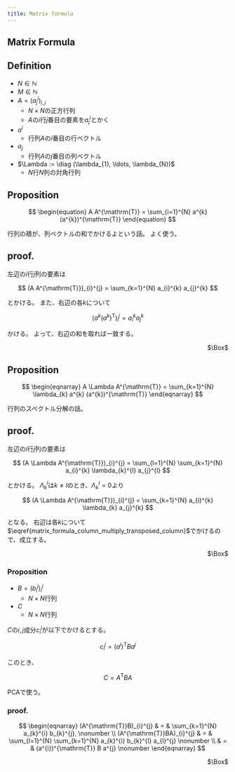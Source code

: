 ```yaml
---
title: Matrix formula
---
```


## Matrix Formula

## Definition
* $N \in \mathbb{N}$
* $M \in \mathbb{N}$
* $A = (a_{j}^{i})_{i,j}$
    * $N \times N$の正方行列
    * $A$の$i$行$j$番目の要素を$a_{j}^{i}$とかく
* $a^{i}$
    * 行列$A$の$i$番目の行ベクトル
* $a_{j}$
    * 行列$A$の$j$番目の列ベクトル
* $\Lambda := \diag (\lambda_{1}, \ldots, \lambda_{N})$
    * $N$行$N$列の対角行列

## Proposition

$$
\begin{equation}
    A A^{\mathrm{T}}
    =
    \sum_{i=1}^{N} 
        a^{k} (a^{k})^{\mathrm{T}}
\end{equation}
$$

行列の積が、列ベクトルの和でかけるよという話。
よく使う。

## proof.
左辺の$i$行$j$列の要素は

$$
    (A A^{\mathrm{T}})_{i}^{j}
    =
    \sum_{k=1}^{N} 
        a_{i}^{k} a_{j}^{k}
$$

とかける。
また、右辺の各$k$について

$$
\begin{equation}
    (a^{k} (a^{k})^{\mathrm{T}})_{i}^{j}
    =
    a_{i}^{k} a_{j}^{k}
    \label{matrix_formula_column_multiply_transposed_column}
\end{equation}
$$

かける。
よって、右辺の和を取れば一致する。

<div class="QED" style="text-align: right">$\Box$</div>

## Proposition

$$
\begin{eqnarray}
    A \Lambda A^{\mathrm{T}}
    = 
    \sum_{k=1}^{N}
        \lambda_{k} a^{k} (a^{k})^{\mathrm{T}}
\end{eqnarray}
$$

行列のスペクトル分解の話。

## proof.
左辺の$i$行$j$列の要素は

$$
    (A \Lambda A^{\mathrm{T}})_{i}^{j}
    = 
    \sum_{l=1}^{N}
        \sum_{k=1}^{N} 
            a_{i}^{k} \lambda_{k}^{l} a_{j}^{l}
$$

とかける。
$\Lambda_{k}^{l}$は$k \neq l$のとき、$\Lambda_{k}^{l} = 0$より

$$
    (A \Lambda A^{\mathrm{T}})_{i}^{j}
    = 
    \sum_{k=1}^{N} 
        a_{i}^{k} \lambda_{k} a_{j}^{k}
$$

となる。
右辺は各$k$について$\eqref{matrix_formula_column_multiply_transposed_column}$でかけるので、成立する。

<div class="QED" style="text-align: right">$\Box$</div>

### Proposition
* $B = (b_{i}^{j})_{i}^{j}$
    * $N \times N$行列
* $C$
    * $N \times N$行列

$C$の$i,j$成分$c_{i}^{j}$が以下でかけるとする。

$$
    c_{i}^{j}
    =
    (a^{i})^{\mathrm{T}}
    B
    a^{j}
$$

このとき、

$$
    C
    =
    A^{\mathrm{T}}
    B
    A
$$

PCAで使う。

### proof.

$$
\begin{eqnarray}
    (A^{\mathrm{T}}B)_{i}^{j}
    & = &
        \sum_{k=1}^{N}
            a_{k}^{i}
                b_{k}^{j},
    \nonumber
    \\
    (A^{\mathrm{T}}BA)_{i}^{j}
    & = &
        \sum_{l=1}^{N}
            \sum_{k=1}^{N}
                a_{k}^{i}
                    b_{k}^{l}
                    a_{l}^{j}
    \nonumber
    \\
    & = &
        (a^{i})^{\mathrm{T}}
        B
        a^{j}
    \nonumber    
\end{eqnarray}
$$

<div class="QED" style="text-align: right">$\Box$</div>

